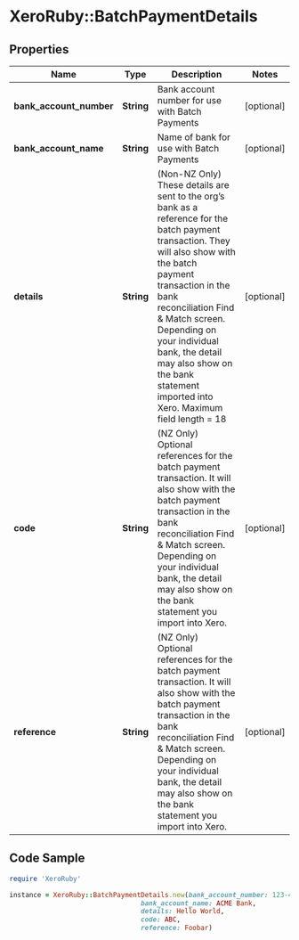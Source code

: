 # XeroRuby::BatchPaymentDetails

## Properties

Name | Type | Description | Notes
------------ | ------------- | ------------- | -------------
**bank_account_number** | **String** | Bank account number for use with Batch Payments | [optional] 
**bank_account_name** | **String** | Name of bank for use with Batch Payments | [optional] 
**details** | **String** | (Non-NZ Only) These details are sent to the org’s bank as a reference for the batch payment transaction. They will also show with the batch payment transaction in the bank reconciliation Find &amp; Match screen. Depending on your individual bank, the detail may also show on the bank statement imported into Xero. Maximum field length &#x3D; 18 | [optional] 
**code** | **String** | (NZ Only) Optional references for the batch payment transaction. It will also show with the batch payment transaction in the bank reconciliation Find &amp; Match screen. Depending on your individual bank, the detail may also show on the bank statement you import into Xero. | [optional] 
**reference** | **String** | (NZ Only) Optional references for the batch payment transaction. It will also show with the batch payment transaction in the bank reconciliation Find &amp; Match screen. Depending on your individual bank, the detail may also show on the bank statement you import into Xero. | [optional] 

## Code Sample

```ruby
require 'XeroRuby'

instance = XeroRuby::BatchPaymentDetails.new(bank_account_number: 123-456-1111111,
                                 bank_account_name: ACME Bank,
                                 details: Hello World,
                                 code: ABC,
                                 reference: Foobar)
```


